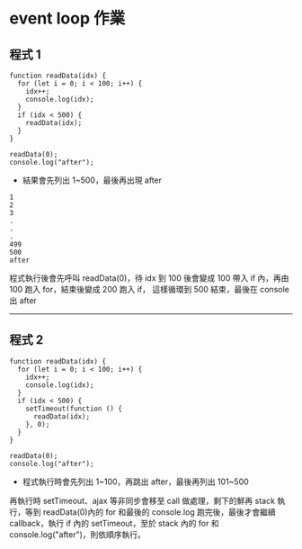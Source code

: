 # event loop 作業

## 程式 1

```
function readData(idx) {
  for (let i = 0; i < 100; i++) {
    idx++;
    console.log(idx);
  }
  if (idx < 500) {
    readData(idx);
  }
}

readData(0);
console.log("after");
```

- 結果會先列出 1~500，最後再出現 after

```
1
2
3
.
.
.
499
500
after
```

程式執行後會先呼叫 readData(0)，待 idx 到 100 後會變成 100 帶入 if 內，再由 100 跑入 for，結束後變成 200 跑入 if，
這樣循環到 500 結束，最後在 console 出 after

---

## 程式 2

```
function readData(idx) {
  for (let i = 0; i < 100; i++) {
    idx++;
    console.log(idx);
  }
  if (idx < 500) {
    setTimeout(function () {
      readData(idx);
    }, 0);
  }
}

readData(0);
console.log("after");
```

- 程式執行時會先列出 1~100，再跳出 after，最後再列出 101~500

再執行時 setTimeout、ajax 等非同步會移至 call 做處理，剩下的鮮再 stack 執行，等到 readData(0)內的 for 和最後的 console.log 跑完後，最後才會繼續 callback，執行 if 內的 setTimeout，至於 stack 內的 for 和 console.log("after")，則依順序執行。
